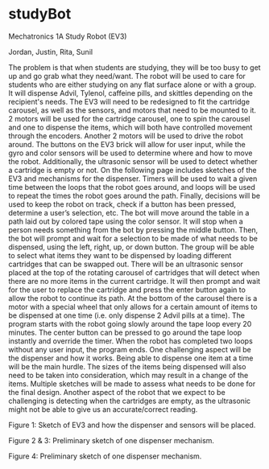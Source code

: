 # studyBot
Mechatronics 1A Study Robot (EV3)

Jordan, Justin, Rita, Sunil 

The problem is that when students are studying, they will be too busy to get up and go grab what they need/want. The robot will be used to care for students who are either studying on any flat surface alone or with a group. It will dispense Advil, Tylenol, caffeine pills, and skittles depending on the recipient's needs. The EV3 will need to be redesigned to fit the cartridge carousel, as well as the sensors, and motors that need to be mounted to it. 2 motors will be used for the cartridge carousel, one to spin the carousel and one to dispense the items, which will both have controlled movement through the encoders. Another 2 motors will be used to drive the robot around. The buttons on the EV3 brick will allow for user input, while the gyro and color sensors will be used to determine where and how to move the robot. Additionally, the ultrasonic sensor will be used to detect whether a cartridge is empty or not. On the following page includes sketches of the EV3 and mechanisms for the dispenser. Timers will be used to wait a given time between the loops that the robot goes around, and loops will be used to repeat the times the robot goes around the path. Finally, decisions will be used to keep the robot on track, check if a button has been pressed, determine a user’s selection, etc. 
The bot will move around the table in a path laid out by colored tape using the color sensor. It will stop when a person needs something from the bot by pressing the middle button. Then, the bot will prompt and wait for a selection to be made of what needs to be dispensed, using the left, right, up, or down button. The group will be able to select what items they want to be dispensed by loading different cartridges that can be swapped out. There will be an ultrasonic sensor placed at the top of the rotating carousel of cartridges that will detect when there are no more items in the current cartridge. It will then prompt and wait for the user to replace the cartridge and press the enter button again to allow the robot to continue its path. At the bottom of the carousel there is a motor with a special wheel that only allows for a certain amount of items to be dispensed at one time (i.e. only dispense 2 Advil pills at a time). The program starts with the robot going slowly around the tape loop every 20 minutes. The center button can be pressed to go around the tape loop instantly and override the timer. When the robot has completed two loops without any user input, the program ends. 
One challenging aspect will be the dispenser and how it works. Being able to dispense one item at a time will be the main hurdle. The sizes of the items being dispensed will also need to be taken into consideration, which may result in a change of the items. Multiple sketches will be made to assess what needs to be done for the final design. Another aspect of the robot that we expect to be challenging is detecting when the cartridges are empty, as the ultrasonic might not be able to give us an accurate/correct reading. 

 
Figure 1: Sketch of EV3 and how the dispenser and  sensors will be placed. 
	

Figure 2 & 3: Preliminary sketch of one dispenser mechanism.

Figure 4: Preliminary sketch of one dispenser mechanism.








